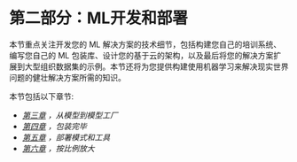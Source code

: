 

# 第二部分：ML开发和部署

本节重点关注开发您的 ML 解决方案的技术细节，包括构建您自己的培训系统、编写您自己的 ML 包装库、设计您的基于云的架构，以及最后将您的解决方案扩展到大型组织数据集的示例。本节还将为您提供构建使用机器学习来解决现实世界问题的健壮解决方案所需的知识。

本节包括以下章节:

*   [*第三章*](B17343_03_Final_JC_ePub.xhtml#_idTextAnchor055) *，从模型到模型工厂*
*   [*第四章*](B17343_04_Final_JC_ePub.xhtml#_idTextAnchor095) *，包装完毕*
*   [*第五章*](B17343_05_Final_JC_ePub.xhtml#_idTextAnchor116) *，部署模式和工具*
*   [*第六章*](B17343_06_Final_JC_ePub.xhtml#_idTextAnchor132) *，按比例放大*